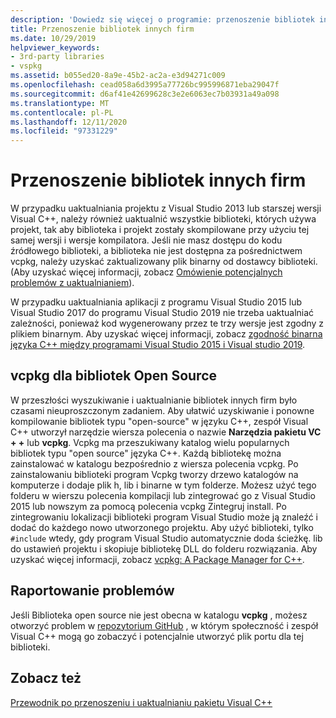 ```yaml
---
description: 'Dowiedz się więcej o programie: przenoszenie bibliotek innych firm'
title: Przenoszenie bibliotek innych firm
ms.date: 10/29/2019
helpviewer_keywords:
- 3rd-party libraries
- vspkg
ms.assetid: b055ed20-8a9e-45b2-ac2a-e3d94271c009
ms.openlocfilehash: cead058a6d3995a77726bc995996871eba29047f
ms.sourcegitcommit: d6af41e42699628c3e2e6063ec7b03931a49a098
ms.translationtype: MT
ms.contentlocale: pl-PL
ms.lasthandoff: 12/11/2020
ms.locfileid: "97331229"
---
```

# <a name="porting-third-party-libraries"></a>Przenoszenie bibliotek innych firm

W przypadku uaktualniania projektu z Visual Studio 2013 lub starszej wersji Visual C++, należy również uaktualnić wszystkie biblioteki, których używa projekt, tak aby biblioteka i projekt zostały skompilowane przy użyciu tej samej wersji i wersje kompilatora. Jeśli nie masz dostępu do kodu źródłowego biblioteki, a biblioteka nie jest dostępna za pośrednictwem vcpkg, należy uzyskać zaktualizowany plik binarny od dostawcy biblioteki. (Aby uzyskać więcej informacji, zobacz [Omówienie potencjalnych problemów z uaktualnianiem](overview-of-potential-upgrade-issues-visual-cpp.md)).

W przypadku uaktualniania aplikacji z programu Visual Studio 2015 lub Visual Studio 2017 do programu Visual Studio 2019 nie trzeba uaktualniać zależności, ponieważ kod wygenerowany przez te trzy wersje jest zgodny z plikiem binarnym. Aby uzyskać więcej informacji, zobacz [zgodność binarna języka C++ między programami Visual Studio 2015 i Visual studio 2019](binary-compat-2015-2017.md).

## <a name="vcpkg-for-open-source-libraries"></a>vcpkg dla bibliotek Open Source

W przeszłości wyszukiwanie i uaktualnianie bibliotek innych firm było czasami nieuproszczonym zadaniem. Aby ułatwić uzyskiwanie i ponowne kompilowanie bibliotek typu "open-source" w języku C++, zespół Visual C++ utworzył narzędzie wiersza polecenia o nazwie **Narzędzia pakietu VC + +** lub **vcpkg**. Vcpkg ma przeszukiwany katalog wielu popularnych bibliotek typu "open source" języka C++. Każdą bibliotekę można zainstalować w katalogu bezpośrednio z wiersza polecenia vcpkg. Po zainstalowaniu biblioteki program Vcpkg tworzy drzewo katalogów na komputerze i dodaje plik h, lib i binarne w tym folderze. Możesz użyć tego folderu w wierszu polecenia kompilacji lub zintegrować go z Visual Studio 2015 lub nowszym za pomocą polecenia vcpkg Zintegruj install. Po zintegrowaniu lokalizacji biblioteki program Visual Studio może ją znaleźć i dodać do każdego nowo utworzonego projektu. Aby użyć biblioteki, tylko `#include` wtedy, gdy program Visual Studio automatycznie doda ścieżkę. lib do ustawień projektu i skopiuje bibliotekę DLL do folderu rozwiązania. Aby uzyskać więcej informacji, zobacz [vcpkg: A Package Manager for C++](../build/vcpkg.md).

## <a name="reporting-issues"></a>Raportowanie problemów

Jeśli Biblioteka open source nie jest obecna w katalogu **vcpkg** , możesz otworzyć problem w [repozytorium GitHub](https://github.com/Microsoft/vcpkg/issues) , w którym społeczność i zespół Visual C++ mogą go zobaczyć i potencjalnie utworzyć plik portu dla tej biblioteki.

## <a name="see-also"></a>Zobacz też

[Przewodnik po przenoszeniu i uaktualnianiu pakietu Visual C++](visual-cpp-porting-and-upgrading-guide.md)
